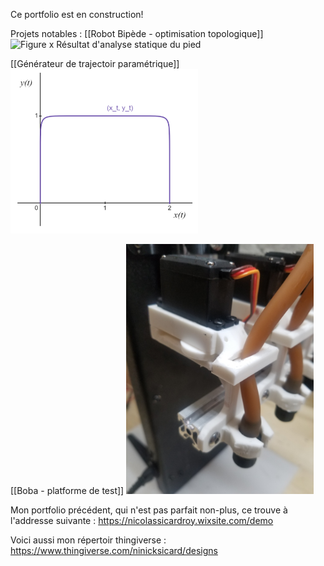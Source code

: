 Ce portfolio est en construction!

Projets notables : 
[[Robot Bipède - optimisation topologique]]
![Figure x Résultat d'analyse statique du pied](Projets%20Universitaires/Robot%20Bip%C3%A8de%20-%20optimisation%20topologique/media/Pasted%20image%2020230415152921.png)

[[Générateur de trajectoir paramétrique]]
<img src="Projets%20Universitaires/G%C3%A9n%C3%A9rateur%20de%20trajectoir%20param%C3%A9trique/media/Pasted%20image%2020230415183223.png" alt="Portfolio/Projets Universitaires/Générateur de trajectoir paramétrique/media/Figure19 Exemple detrajectoire gnrepar les quations paramtriques" width="300" />

[[Boba - platforme de test]]
<img src="Projets%20Professionnels/Rupico/Boba%20-%20platforme%20de%20test/media/20220718_070904.jpg" alt="pinch valve à cam controlé par servomoteur" width="300" />

Mon portfolio précédent, qui n'est pas parfait non-plus, ce trouve à l'addresse suivante : https://nicolassicardroy.wixsite.com/demo

Voici aussi mon répertoir thingiverse : https://www.thingiverse.com/ninicksicard/designs


